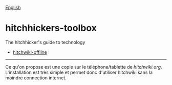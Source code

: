 [English](https://github.com/centime/hitchhickers-toolbox/)

hitchhickers-toolbox
====================

The hitchhicker's guide to technology


* [hitchwiki-offline](https://github.com/centime/hitchhickers-toolbox/blob/master/hitchwiki-offline/LISEZ-MOI.md)
-----------------------------------------------------------------------------------------------------------------

Ce qu'on propose est une copie sur le téléphone/tablette de *hitchwiki.org*. L'installation est très simple et permet donc d'utiliser hitchwiki sans la moindre connection internet.


	



